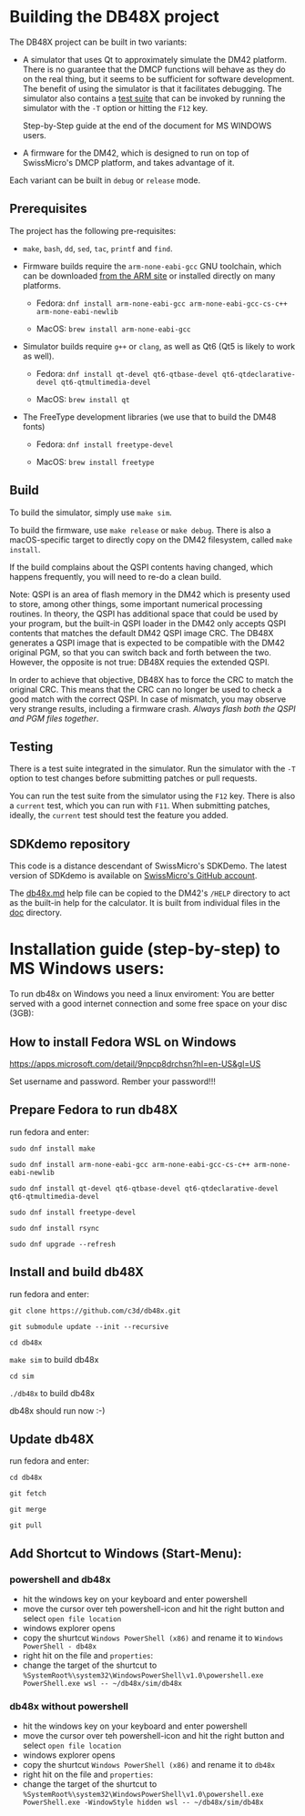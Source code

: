 # Building the DB48X project

The DB48X project can be built in two variants:

* A simulator that uses Qt to approximately simulate the DM42 platform. There is
  no guarantee that the DMCP functions will behave as they do on the real thing,
  but it seems to be sufficient for software development. The benefit of using
  the simulator is that it facilitates debugging. The simulator also contains a
  [test suite](https://www.youtube.com/watch?v=vT-I3UlROtA) that can be invoked
  by running the simulator with the `-T` option or hitting the `F12` key.

  Step-by-Step guide at the end of the document for MS WINDOWS users.

* A firmware for the DM42, which is designed to run on top of SwissMicro's DMCP
  platform, and takes advantage of it.

Each variant can be built in `debug` or `release` mode.


## Prerequisites

The project has the following pre-requisites:

* `make`, `bash`, `dd`, `sed`, `tac`, `printf` and `find`.

* Firmware builds require the `arm-none-eabi-gcc` GNU toolchain, which can be
  downloaded [from the ARM site](https://developer.arm.com/open-source/gnu-toolchain/gnu-rm/downloads)
  or installed directly on many platforms.

  * Fedora: `dnf install arm-none-eabi-gcc arm-none-eabi-gcc-cs-c++ arm-none-eabi-newlib`

  * MacOS: `brew install arm-none-eabi-gcc`

* Simulator builds require `g++` or `clang`, as well as Qt6 (Qt5 is likely to
  work as well).

  * Fedora: `dnf install qt-devel qt6-qtbase-devel qt6-qtdeclarative-devel qt6-qtmultimedia-devel`

  * MacOS: `brew install qt`

* The FreeType development libraries (we use that to build the DM48 fonts)

  * Fedora: `dnf install freetype-devel`

  * MacOS: `brew install freetype`



## Build

To build the simulator, simply use `make sim`.

To build the firmware, use `make release` or `make debug`. There is also a
macOS-specific target to directly copy on the DM42 filesystem, called
`make install`.

If the build complains about the QSPI contents having changed, which
happens frequently, you will need to re-do a clean build.

Note: QSPI is an area of flash memory in the DM42 which is presenty used to
store, among other things, some important numerical processing routines. In
theory, the QSPI has additional space that could be used by your program, but
the built-in QSPI loader in the DM42 only accepts QSPI contents that matches
the default DM42 QSPI image CRC. The DB48X generates a QSPI image that is
expected to be compatible with the DM42 original PGM, so that you can switch
back and forth between the two. However, the opposite is not true: DB48X
requies the extended QSPI.

In order to achieve that objective, DB48X has to force the CRC to match
the original CRC. This means that the CRC can no longer be used to check
a good match with the correct QSPI. In case of mismatch, you may observe
very strange results, including a firmware crash. _Always flash both the
QSPI and PGM files together_.


## Testing

There is a test suite integrated in the simulator. Run the simulator with the
`-T` option to test changes before submitting patches or pull requests.

You can run the test suite from the simulator using the `F12` key. There is
also a `current` test, which you can run with `F11`. When submitting patches,
ideally, the `current` test should test the feature you added.


## SDKdemo repository

This code is a distance descendant of SwissMicro's SDKDemo.
The latest version of SDKdemo is available on
[SwissMicro's GitHub account](https://github.com/swissmicros/SDKdemo).

The [db48x.md](help/db48x.md) help file can be copied to the DM42's `/HELP`
directory to act as the built-in help for the calculator. It is built
from individual files in the [doc](doc/) directory.

# Installation guide (step-by-step) to MS Windows users:

To run db48x on Windows you need a linux enviroment:
You are better served with a good internet connection and some free space on your disc (3GB):

## How to install Fedora WSL on Windows

https://apps.microsoft.com/detail/9npcp8drchsn?hl=en-US&gl=US

Set username and password.
Rember your password!!!

## Prepare Fedora to run db48X

run fedora and enter:

`sudo dnf install make`

`sudo dnf install arm-none-eabi-gcc arm-none-eabi-gcc-cs-c++ arm-none-eabi-newlib`

`sudo dnf install qt-devel qt6-qtbase-devel qt6-qtdeclarative-devel qt6-qtmultimedia-devel`

`sudo dnf install freetype-devel`

`sudo dnf install rsync`

`sudo dnf upgrade --refresh`

## Install and build db48X

run fedora and enter:

`git clone https://github.com/c3d/db48x.git`

`git submodule update --init --recursive`

`cd db48x`

`make sim`   to build db48x

`cd sim`

`./db48x`   to build db48x

db48x should run now :-)

## Update db48X

run fedora and enter:

`cd db48x`

`git fetch`

`git merge`

`git pull`

## Add Shortcut to Windows (Start-Menu):

###  powershell and db48x

* hit the windows key on your keyboard and enter powershell
* move the cursor over teh powershell-icon and hit the right button and select `open file location`
* windows explorer opens 
* copy the shurtcut `Windows PowerShell (x86)`  and rename it to `Windows PowerShell - db48x` 
* right hit on the file and `properties`:
* change the target of the shurtcut to `%SystemRoot%\system32\WindowsPowerShell\v1.0\powershell.exe PowerShell.exe wsl -- ~/db48x/sim/db48x`

###  db48x without powershell 

* hit the windows key on your keyboard and enter powershell
* move the cursor over teh powershell-icon and hit the right button and select `open file location`
* windows explorer opens 
* copy the shurtcut `Windows PowerShell (x86)`  and rename it to `db48x` 
* right hit on the file and `properties`:
* change the target of the shurtcut to `%SystemRoot%\system32\WindowsPowerShell\v1.0\powershell.exe PowerShell.exe -WindowStyle hidden wsl -- ~/db48x/sim/db48x`
